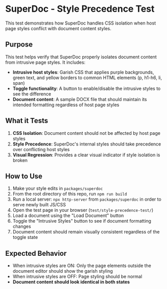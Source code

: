 # SuperDoc - Style Precedence Test

This test demonstrates how SuperDoc handles CSS isolation when host page styles conflict with document content styles.

## Purpose

This test helps verify that SuperDoc properly isolates document content from intrusive page styles. It includes:

- **Intrusive host styles**: Garish CSS that applies purple backgrounds, green text, and yellow borders to common HTML elements (p, h1-h6, li, span)
- **Toggle functionality**: A button to enable/disable the intrusive styles to see the difference
- **Document content**: A sample DOCX file that should maintain its intended formatting regardless of host page styles

## What it Tests

1. **CSS Isolation**: Document content should not be affected by host page styles
2. **Style Precedence**: SuperDoc's internal styles should take precedence over conflicting host styles
3. **Visual Regression**: Provides a clear visual indicator if style isolation is broken

## How to Use

1. Make your style edits in `packages/superdoc`
2. From the root directory of this repo, run `npm run build`
3. Run a local server: `npx http-server` from `packages/superdoc` in order to serve newly built JS/CSS
4. Open the test page in your browser (`test/style-precedence-test/`)
5. Load a document using the "Load Document" button
6. Toggle the "Intrusive Styles" button to see if document formatting changes
7. Document content should remain visually consistent regardless of the toggle state

## Expected Behavior

- When intrusive styles are ON: Only the page elements outside the document editor should show the garish styling
- When intrusive styles are OFF: Page styling should be normal
- **Document content should look identical in both states**